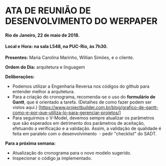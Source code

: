 # ATA DE REUNIÃO DE DESENVOLVIMENTO DO WERPAPER
#### Rio de Janeiro, 22 de maio de 2018.
#### Local e Hora: na sala L548, na PUC-Rio, às 7h30.


**Presentes:** Maria Carolina Marinho, Willian Simões, e o cliente.

**Ordem do Dia:** arquitetura e linguagem

**Deliberações:**

- Podemos utilizar a Engenharia Reversa nos códigos do github para entender melhor a arquitetura.
- Para a criação do cronograma, recomenda-se o uso do **formulário de Gantt**, que é orientado a tarefa. (Detalhes de como fazer podem ser vistos aqui.) [https://www.projectbuilder.com.br/blog/grafico-de-gantt-como-e-por-que-utiliza-lo-para-gerenciar-projetos/]
- Para seguirmos o V-Model, devemos sempre atualizar os parâmetros que são esperados em detrimento dos parâmetros de aceitação, efetuando a verificação e a validação. Assim, a validação de qualidade é feita em paralelo com o desenvolvimento 
  - pedir "checklist" do SADT.

**Para a próxima semana:**

- Atualização do cronograma para o novo modelo sugerido.
- Inspecionar o código ja implementado.



